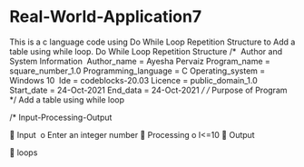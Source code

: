 # Real-World-Application7
This is a c language code using Do While Loop Repetition Structure  to Add a table using while loop.
Do While Loop Repetition Structure
/*  Author and System Information 
Author_name = Ayesha Pervaiz
Program_name = square_number_1.0
Programming_language = C
Operating_system = Windows 10 
Ide = codeblocks-20.03
Licence = public_domain_1.0
Start_date = 24-Oct-2021
End_data = 24-Oct-2021
*/
/* Purpose of Program
*/ Add a table using while loop

/* Input-Processing-Output 

 Input 
o Enter an integer number
 Processing
o I&lt;=10
 Output

 loops
